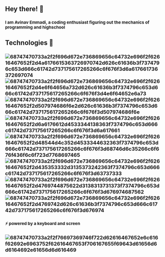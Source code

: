 ## **Hey there! 👋**
### <sub>I am Avinav Emmadi, a coding enthusiast figuring out the mechanics of programming and highschool</sub>
###
## **Technologies 💬**
### ![68747470733a2f2f696d672e736869656c64732e696f2f62616467652f2d4a6176615363726970742d626c61636b3f7374796c653d666c61742d737175617265266c6f676f3d6a617661736372697074](https://github.com/aviemmadi/aviemmadi/assets/111649691/09aeed87-6ebe-433f-a1aa-3a81fee60748)![68747470733a2f2f696d672e736869656c64732e696f2f62616467652f2d4e6f64656a732d626c61636b3f7374796c653d666c61742d737175617265266c6f676f3d4e6f64652e6a73](https://github.com/aviemmadi/aviemmadi/assets/111649691/8b81729e-7b1f-4cd1-830a-3db8f615535b)![68747470733a2f2f696d672e736869656c64732e696f2f62616467652f2d507974686f6e2d626c61636b3f7374796c653d666c61742d737175617265266c6f676f3d507974686f6e](https://github.com/aviemmadi/aviemmadi/assets/111649691/29794e0c-d351-40e0-8bac-ad54f76b5bc1)![68747470733a2f2f696d672e736869656c64732e696f2f62616467652f2d6a6176612d4533344138363f7374796c653d666c61742d737175617265266c6f676f3d6a617661](https://github.com/aviemmadi/aviemmadi/assets/111649691/ec74b785-543e-48d3-8f96-e365ab364b9e)![68747470733a2f2f696d672e736869656c64732e696f2f62616467652f2d48544d4c352d4533344632363f7374796c653d666c61742d737175617265266c6f676f3d68746d6c35266c6f676f436f6c6f723d7768697465](https://github.com/aviemmadi/aviemmadi/assets/111649691/963536f5-9bf4-40d7-92d8-f9b7bada4039)![68747470733a2f2f696d672e736869656c64732e696f2f62616467652f2d435353332d3135373242363f7374796c653d666c61742d737175617265266c6f676f3d63737333](https://github.com/aviemmadi/aviemmadi/assets/111649691/90852cc5-e624-4ed6-86d8-4c8320badcb5)![68747470733a2f2f696d672e736869656c64732e696f2f62616467652f2d4769744875622d3138313731373f7374796c653d666c61742d737175617265266c6f676f3d676974687562](https://github.com/aviemmadi/aviemmadi/assets/111649691/638c6b86-72b8-481f-8a6d-9ea7e8b77cb5)![68747470733a2f2f696d672e736869656c64732e696f2f62616467652f2d4769742d626c61636b3f7374796c653d666c61742d737175617265266c6f676f3d676974](https://github.com/aviemmadi/aviemmadi/assets/111649691/7f67e63d-f80e-46cd-83e8-d1a19e6dee5b)
###
### <sub>⚡ powered by a keyboard and screen</sub>
### ![68747470733a2f2f76697369746f722d62616467652e6c616f62692e6963752f62616467653f706167655f69643d61656d6d6164692e61656d6d616469](https://github.com/aviemmadi/aviemmadi/assets/111649691/240987ca-8eab-4ccf-aa49-7b3471ee0202)
<!--
**aviemmadi/aviemmadi** is a ✨ _special_ ✨ repository because its `README.md` (this file) appears on your GitHub profile.

Here are some ideas to get you started:

- 🔭 I’m currently working on ...
- 🌱 I’m currently learning ...
- 👯 I’m looking to collaborate on ...
- 🤔 I’m looking for help with ...
- 💬 Ask me about ...
- 📫 How to reach me: ...
- 😄 Pronouns: ...
- ⚡ Fun fact: ...
-->
